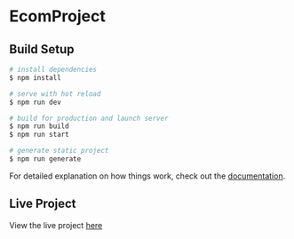 # EcomProject

## Build Setup

```bash
# install dependencies
$ npm install

# serve with hot reload
$ npm run dev

# build for production and launch server
$ npm run build
$ npm run start

# generate static project
$ npm run generate
```

For detailed explanation on how things work, check out the [documentation](https://nuxtjs.org).

## Live Project
View the live project [here](https://ecommerce-nu-xt-tw7v.vercel.app/)
